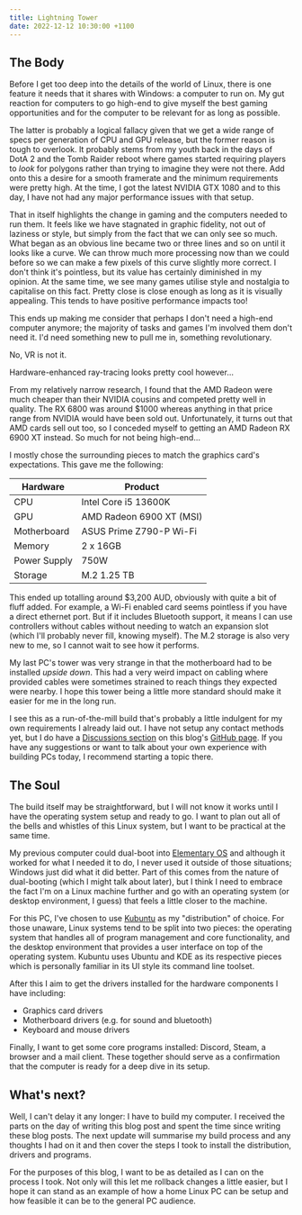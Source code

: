 ```yaml
---
title: Lightning Tower
date: 2022-12-12 10:30:00 +1100
---
```


## The Body
Before I get too deep into the details of the world of Linux, there is
one feature it needs that it shares with Windows: a computer to run on.
My gut reaction for computers to go high-end to give myself the best
gaming opportunities and for the computer to be relevant for as long as
possible.

The latter is probably a logical fallacy given that we get a wide range
of specs per generation of CPU and GPU release, but the former reason
is tough to overlook. It probably stems from my youth back in the days
of DotA 2 and the Tomb Raider reboot where games started requiring
players to _look_ for polygons rather than trying to imagine they were
not there. Add onto this a desire for a smooth framerate and the
minimum requirements were pretty high. At the time, I got the latest
NVIDIA GTX 1080 and to this day, I have not had any major performance
issues with that setup.

That in itself highlights the change in gaming and the computers needed
to run them. It feels like we have stagnated in graphic fidelity, not
out of laziness or style, but simply from the fact that we can only see
so much. What began as an obvious line became two or three lines and so
on until it looks like a curve. We can throw much more processing now
than we could before so we can make a few pixels of this curve
slightly more correct. I don't think it's pointless, but its value has
certainly diminished in my opinion. At the same time, we see many games
utilise style and nostalgia to capitalise on this fact. Pretty close is
close enough as long as it is visually appealing. This tends to have
positive performance impacts too!

This ends up making me consider that perhaps I don't need a high-end
computer anymore; the majority of tasks and games I'm involved them
don't need it. I'd need something new to pull me in, something
revolutionary.

No, VR is not it.

Hardware-enhanced ray-tracing looks pretty cool however...

From my relatively narrow research, I found that the AMD Radeon were
much cheaper than their NVIDIA cousins and competed pretty well in
quality. The RX 6800 was around $1000 whereas anything in that price
range from NVIDIA would have been sold out. Unfortunately, it turns out
that AMD cards sell out too, so I conceded myself to getting an AMD
Radeon RX 6900 XT instead. So much for not being high-end...

I mostly chose the surrounding pieces to match the graphics card's
expectations. This gave me the following:

| Hardware     | Product                  |
| ------------ | ------------------------ |
| CPU          | Intel Core i5 13600K     |
| GPU          | AMD Radeon 6900 XT (MSI) |
| Motherboard  | ASUS Prime Z790-P Wi-Fi  |
| Memory       | 2 x 16GB                 |
| Power Supply | 750W                     |
| Storage      | M.2 1.25 TB              |

This ended up totalling around $3,200 AUD, obviously with quite a bit
of fluff added. For example, a Wi-Fi enabled card seems pointless if
you have a direct ethernet port. But if it includes Bluetooth support,
it means I can use controllers without cables without needing to watch
an expansion slot (which I'll probably never fill, knowing myself). The
M.2 storage is also very new to me, so I cannot wait to see how it
performs.

My last PC's tower was very strange in that the motherboard had to be
installed _upside down_. This had a very weird impact on cabling where
provided cables were sometimes strained to reach things they expected
were nearby. I hope this tower being a little more standard should make
it easier for me in the long run.

I see this as a run-of-the-mill build that's probably a little
indulgent for my own requirements I already laid out. I have not setup
any contact methods yet, but I do have a
[Discussions section][Discussions] on this blog's
[GitHub page][GitHub]. If you have any suggestions or want to talk
about your own experience with building PCs today, I recommend starting
a topic there.

## The Soul
The build itself may be straightforward, but I will not know it works
until I have the operating system setup and ready to go. I want to plan
out all of the bells and whistles of this Linux system, but I want to
be practical at the same time.

My previous computer could dual-boot into [Elementary OS][ElementaryOS]
and although it worked for what I needed it to do, I never used it
outside of those situations; Windows just did what it did better. Part
of this comes from the nature of dual-booting (which I might talk about
later), but I think I need to embrace the fact I'm on a Linux machine
further and go with an operating system (or desktop environment, I
guess) that feels a little closer to the machine.

For this PC, I've chosen to use [Kubuntu][Kubuntu] as my "distribution"
of choice. For those unaware, Linux systems tend to be split into two
pieces: the operating system that handles all of program management and
core functionality, and the desktop environment that provides a user
interface on top of the operating system. Kubuntu uses Ubuntu and KDE
as its respective pieces which is personally familiar in its UI style
its command line toolset.

After this I aim to get the drivers installed for the hardware
components I have including:
* Graphics card drivers
* Motherboard drivers (e.g. for sound and bluetooth)
* Keyboard and mouse drivers

Finally, I want to get some core programs installed: Discord, Steam, a
browser and a mail client. These together should serve as a
confirmation that the computer is ready for a deep dive in its setup.

## What's next?
Well, I can't delay it any longer: I have to build my computer. I
received the parts on the day of writing this blog post and spent the
time since writing these blog posts. The next update will summarise my
build process and any thoughts I had on it and then cover the steps I
took to install the distribution, drivers and programs.

For the purposes of this blog, I want to be as detailed as I can on the
process I took. Not only will this let me rollback changes a little
easier, but I hope it can stand as an example of how a home Linux PC
can be setup and how feasible it can be to the general PC audience.

[GitHub]: https://github.com/TomChapple/linux-machine-at-home
[Discussions]: https://github.com/TomChapple/linux-machine-at-home/discussions
[ElementaryOS]: https://elementary.io/
[Kubuntu]: https://kubuntu.org/
